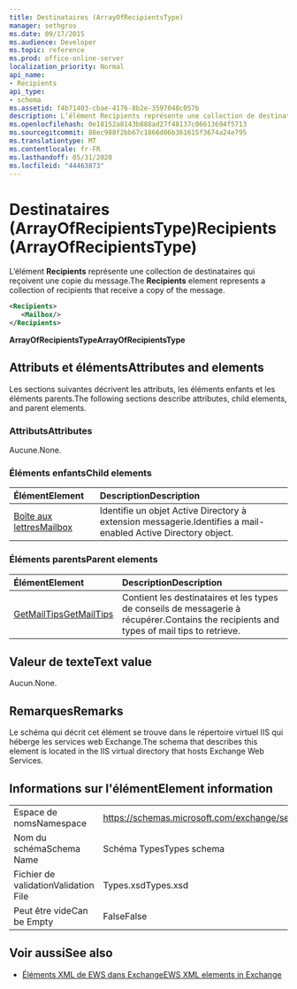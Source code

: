 ```yaml
---
title: Destinataires (ArrayOfRecipientsType)
manager: sethgros
ms.date: 09/17/2015
ms.audience: Developer
ms.topic: reference
ms.prod: office-online-server
localization_priority: Normal
api_name:
- Recipients
api_type:
- schema
ms.assetid: f4b71403-cbae-4176-8b2e-3597048c057b
description: L’élément Recipients représente une collection de destinataires qui reçoivent une copie du message.
ms.openlocfilehash: 0e18152a8143b888ad27f48137c06613694f5713
ms.sourcegitcommit: 88ec988f2bb67c1866d06b361615f3674a24e795
ms.translationtype: MT
ms.contentlocale: fr-FR
ms.lasthandoff: 05/31/2020
ms.locfileid: "44463873"
---
```

# <a name="recipients-arrayofrecipientstype"></a><span data-ttu-id="42092-103">Destinataires (ArrayOfRecipientsType)</span><span class="sxs-lookup"><span data-stu-id="42092-103">Recipients (ArrayOfRecipientsType)</span></span>

<span data-ttu-id="42092-104">L’élément **Recipients** représente une collection de destinataires qui reçoivent une copie du message.</span><span class="sxs-lookup"><span data-stu-id="42092-104">The **Recipients** element represents a collection of recipients that receive a copy of the message.</span></span> 
  
```XML
<Recipients>
   <Mailbox/>
</Recipients>
```

 <span data-ttu-id="42092-105">**ArrayOfRecipientsType**</span><span class="sxs-lookup"><span data-stu-id="42092-105">**ArrayOfRecipientsType**</span></span>
## <a name="attributes-and-elements"></a><span data-ttu-id="42092-106">Attributs et éléments</span><span class="sxs-lookup"><span data-stu-id="42092-106">Attributes and elements</span></span>

<span data-ttu-id="42092-107">Les sections suivantes décrivent les attributs, les éléments enfants et les éléments parents.</span><span class="sxs-lookup"><span data-stu-id="42092-107">The following sections describe attributes, child elements, and parent elements.</span></span>
  
### <a name="attributes"></a><span data-ttu-id="42092-108">Attributs</span><span class="sxs-lookup"><span data-stu-id="42092-108">Attributes</span></span>

<span data-ttu-id="42092-109">Aucune.</span><span class="sxs-lookup"><span data-stu-id="42092-109">None.</span></span>
  
### <a name="child-elements"></a><span data-ttu-id="42092-110">Éléments enfants</span><span class="sxs-lookup"><span data-stu-id="42092-110">Child elements</span></span>

|<span data-ttu-id="42092-111">**Élément**</span><span class="sxs-lookup"><span data-stu-id="42092-111">**Element**</span></span>|<span data-ttu-id="42092-112">**Description**</span><span class="sxs-lookup"><span data-stu-id="42092-112">**Description**</span></span>|
|:-----|:-----|
|[<span data-ttu-id="42092-113">Boîte aux lettres</span><span class="sxs-lookup"><span data-stu-id="42092-113">Mailbox</span></span>](mailbox.md) <br/> |<span data-ttu-id="42092-114">Identifie un objet Active Directory à extension messagerie.</span><span class="sxs-lookup"><span data-stu-id="42092-114">Identifies a mail-enabled Active Directory object.</span></span>  <br/> |
   
### <a name="parent-elements"></a><span data-ttu-id="42092-115">Éléments parents</span><span class="sxs-lookup"><span data-stu-id="42092-115">Parent elements</span></span>

|<span data-ttu-id="42092-116">**Élément**</span><span class="sxs-lookup"><span data-stu-id="42092-116">**Element**</span></span>|<span data-ttu-id="42092-117">**Description**</span><span class="sxs-lookup"><span data-stu-id="42092-117">**Description**</span></span>|
|:-----|:-----|
|[<span data-ttu-id="42092-118">GetMailTips</span><span class="sxs-lookup"><span data-stu-id="42092-118">GetMailTips</span></span>](getmailtips.md) <br/> |<span data-ttu-id="42092-119">Contient les destinataires et les types de conseils de messagerie à récupérer.</span><span class="sxs-lookup"><span data-stu-id="42092-119">Contains the recipients and types of mail tips to retrieve.</span></span>  <br/> |
   
## <a name="text-value"></a><span data-ttu-id="42092-120">Valeur de texte</span><span class="sxs-lookup"><span data-stu-id="42092-120">Text value</span></span>

<span data-ttu-id="42092-121">Aucun.</span><span class="sxs-lookup"><span data-stu-id="42092-121">None.</span></span>
  
## <a name="remarks"></a><span data-ttu-id="42092-122">Remarques</span><span class="sxs-lookup"><span data-stu-id="42092-122">Remarks</span></span>

<span data-ttu-id="42092-123">Le schéma qui décrit cet élément se trouve dans le répertoire virtuel IIS qui héberge les services web Exchange.</span><span class="sxs-lookup"><span data-stu-id="42092-123">The schema that describes this element is located in the IIS virtual directory that hosts Exchange Web Services.</span></span>
  
## <a name="element-information"></a><span data-ttu-id="42092-124">Informations sur l'élément</span><span class="sxs-lookup"><span data-stu-id="42092-124">Element information</span></span>

|||
|:-----|:-----|
|<span data-ttu-id="42092-125">Espace de noms</span><span class="sxs-lookup"><span data-stu-id="42092-125">Namespace</span></span>  <br/> |https://schemas.microsoft.com/exchange/services/2006/types  <br/> |
|<span data-ttu-id="42092-126">Nom du schéma</span><span class="sxs-lookup"><span data-stu-id="42092-126">Schema Name</span></span>  <br/> |<span data-ttu-id="42092-127">Schéma Types</span><span class="sxs-lookup"><span data-stu-id="42092-127">Types schema</span></span>  <br/> |
|<span data-ttu-id="42092-128">Fichier de validation</span><span class="sxs-lookup"><span data-stu-id="42092-128">Validation File</span></span>  <br/> |<span data-ttu-id="42092-129">Types.xsd</span><span class="sxs-lookup"><span data-stu-id="42092-129">Types.xsd</span></span>  <br/> |
|<span data-ttu-id="42092-130">Peut être vide</span><span class="sxs-lookup"><span data-stu-id="42092-130">Can be Empty</span></span>  <br/> |<span data-ttu-id="42092-131">False</span><span class="sxs-lookup"><span data-stu-id="42092-131">False</span></span>  <br/> |
   
## <a name="see-also"></a><span data-ttu-id="42092-132">Voir aussi</span><span class="sxs-lookup"><span data-stu-id="42092-132">See also</span></span>



- [<span data-ttu-id="42092-133">Éléments XML de EWS dans Exchange</span><span class="sxs-lookup"><span data-stu-id="42092-133">EWS XML elements in Exchange</span></span>](ews-xml-elements-in-exchange.md)

